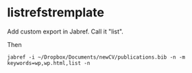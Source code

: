 # listrefstremplate

Add custom export in Jabref. Call it "list". 

Then

```
jabref -i ~/Dropbox/Documents/newCV/publications.bib -n -m keywords=wp,wp.html,list -n
```
